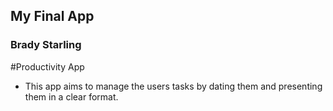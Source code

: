 ## My Final App
### Brady Starling

#Productivity App
- This app aims to manage the users tasks by dating them and presenting them in a clear format.
